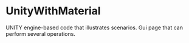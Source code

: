 # UnityWithMaterial
UNITY engine-based code that illustrates scenarios.
Gui page that can perform several operations.

